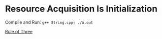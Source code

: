 # Resource Acquisition Is Initialization
Compile and Run: `g++ String.cpp; ./a.out`

[Rule of Three](https://stackoverflow.com/questions/4172722/what-is-the-rule-of-three)

